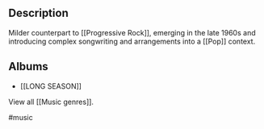 ## Description
Milder counterpart to [[Progressive Rock]], emerging in the late 1960s and introducing complex songwriting and arrangements into a [[Pop]] context. 

## Albums
- [[LONG SEASON]] 

View all [[Music genres]].

#music 